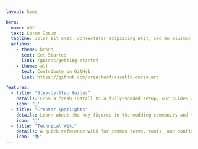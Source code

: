```yaml
---
layout: home

hero:
  name: ARC
  text: Lorem Ipsum
  tagline: Dolor sit amet, consectetur adipiscing elit, sed do eiusmod tempor incididunt ut labore et dolore magna aliqua.
  actions:
    - theme: brand
      text: Get Started
      link: /guides/getting-started
    - theme: alt
      text: Contribute on GitHub
      link: https://github.com/creacher4/assetto-corsa-arc

features:
  - title: "Step-by-Step Guides"
    details: From a fresh install to a fully-modded setup, our guides walk you through the entire process.
    icon: '🚀'
  - title: "Creator Spotlights"
    details: Learn about the key figures in the modding community and the essential tools they've created.
    icon: '👥'
  - title: "Technical Wiki"
    details: A quick-reference wiki for common terms, tools, and configurations you'll encounter.
    icon: '📚'
---
```

